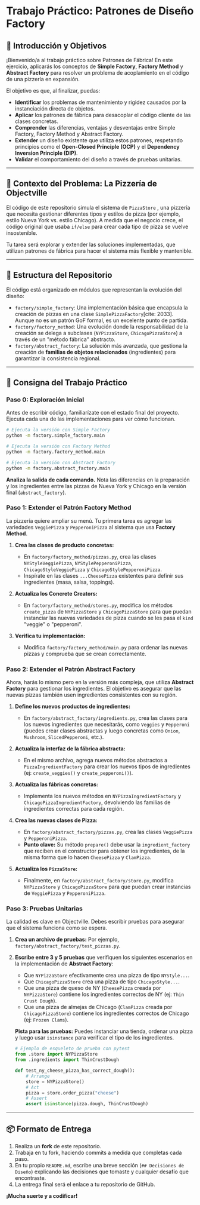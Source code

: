 # Trabajo Práctico: Patrones de Diseño Factory

## 🎯 Introducción y Objetivos

¡Bienvenido/a al trabajo práctico sobre Patrones de Fábrica\! En este ejercicio, aplicarás los conceptos de **Simple Factory**, **Factory Method** y **Abstract Factory** para resolver un problema de acoplamiento en el código de una pizzería en expansión.

El objetivo es que, al finalizar, puedas:

  * **Identificar** los problemas de mantenimiento y rigidez causados por la instanciación directa de objetos.
  * **Aplicar** los patrones de fábrica para desacoplar el código cliente de las clases concretas.
  * **Comprender** las diferencias, ventajas y desventajas entre Simple Factory, Factory Method y Abstract Factory.
  * **Extender** un diseño existente que utiliza estos patrones, respetando principios como el **Open-Closed Principle (OCP)** y el **Dependency Inversion Principle (DIP)**.
  * **Validar** el comportamiento del diseño a través de pruebas unitarias.

-----

## 📖 Contexto del Problema: La Pizzería de Objectville

El código de este repositorio simula el sistema de `PizzaStore` , una pizzería que necesita gestionar diferentes tipos y estilos de pizza (por ejemplo, estilo Nueva York vs. estilo Chicago). A medida que el negocio crece, el código original que usaba `if/else` para crear cada tipo de pizza se vuelve insostenible.

Tu tarea será explorar y extender las soluciones implementadas, que utilizan patrones de fábrica para hacer el sistema más flexible y mantenible.

-----

## 📂 Estructura del Repositorio

El código está organizado en módulos que representan la evolución del diseño:

  * `factory/simple_factory`: Una implementación básica que encapsula la creación de pizzas en una clase `SimplePizzaFactory`[cite: 2033]. Aunque no es un patrón GoF formal, es un excelente punto de partida.
  * `factory/factory_method`: Una evolución donde la responsabilidad de la creación se delega a subclases (`NYPizzaStore`, `ChicagoPizzaStore`) a través de un "método fábrica" abstracto.
  * `factory/abstract_factory`: La solución más avanzada, que gestiona la creación de **familias de objetos relacionados** (ingredientes) para garantizar la consistencia regional.

-----

## 🚀 Consigna del Trabajo Práctico

### Paso 0: Exploración Inicial

Antes de escribir código, familiarízate con el estado final del proyecto. Ejecuta cada una de las implementaciones para ver cómo funcionan.

```bash
# Ejecuta la versión con Simple Factory
python -m factory.simple_factory.main

# Ejecuta la versión con Factory Method
python -m factory.factory_method.main

# Ejecuta la versión con Abstract Factory
python -m factory.abstract_factory.main
```

**Analiza la salida de cada comando.** Nota las diferencias en la preparación y los ingredientes entre las pizzas de Nueva York y Chicago en la versión final (`abstract_factory`).

### Paso 1: Extender el Patrón Factory Method

La pizzería quiere ampliar su menú. Tu primera tarea es agregar las variedades `VeggiePizza` y `PepperoniPizza` al sistema que usa **Factory Method**.

1.  **Crea las clases de producto concretas:**

      * En `factory/factory_method/pizzas.py`, crea las clases `NYStyleVeggiePizza`, `NYStylePepperoniPizza`, `ChicagoStyleVeggiePizza` y `ChicagoStylePepperoniPizza`.
      * Inspírate en las clases `...CheesePizza` existentes para definir sus ingredientes (masa, salsa, toppings).

2.  **Actualiza los Concrete Creators:**

      * En `factory/factory_method/stores.py`, modifica los métodos `create_pizza` de `NYPizzaStore` y `ChicagoPizzaStore` para que puedan instanciar las nuevas variedades de pizza cuando se les pasa el `kind` "veggie" o "pepperoni".

3.  **Verifica tu implementación:**

      * Modifica `factory/factory_method/main.py` para ordenar las nuevas pizzas y comprueba que se crean correctamente.

### Paso 2: Extender el Patrón Abstract Factory

Ahora, harás lo mismo pero en la versión más compleja, que utiliza **Abstract Factory** para gestionar los ingredientes. El objetivo es asegurar que las nuevas pizzas también usen ingredientes consistentes con su región.

1.  **Define los nuevos productos de ingredientes:**

      * En `factory/abstract_factory/ingredients.py`, crea las clases para los nuevos ingredientes que necesitarás, como `Veggies` y `Pepperoni` (puedes crear clases abstractas y luego concretas como `Onion`, `Mushroom`, `SlicedPepperoni`, etc.).

2.  **Actualiza la interfaz de la fábrica abstracta:**

      * En el mismo archivo, agrega nuevos métodos abstractos a `PizzaIngredientFactory` para crear los nuevos tipos de ingredientes (ej: `create_veggies()` y `create_pepperoni()`).

3.  **Actualiza las fábricas concretas:**

      * Implementa los nuevos métodos en `NYPizzaIngredientFactory` y `ChicagoPizzaIngredientFactory`, devolviendo las familias de ingredientes correctas para cada región.

4.  **Crea las nuevas clases de Pizza:**

      * En `factory/abstract_factory/pizzas.py`, crea las clases `VeggiePizza` y `PepperoniPizza`.
      * **Punto clave:** Su método `prepare()` debe usar la `ingredient_factory` que reciben en el constructor para obtener los ingredientes, de la misma forma que lo hacen `CheesePizza` y `ClamPizza`.

5.  **Actualiza los `PizzaStore`:**

      * Finalmente, en `factory/abstract_factory/store.py`, modifica `NYPizzaStore` y `ChicagoPizzaStore` para que puedan crear instancias de `VeggiePizza` y `PepperoniPizza`.

### Paso 3: Pruebas Unitarias

La calidad es clave en Objectville. Debes escribir pruebas para asegurar que el sistema funciona como se espera.

1.  **Crea un archivo de pruebas:** Por ejemplo, `factory/abstract_factory/test_pizzas.py`.

2.  **Escribe entre 3 y 5 pruebas** que verifiquen los siguientes escenarios en la implementación de **Abstract Factory**:

      * Que `NYPizzaStore` efectivamente crea una pizza de tipo `NYStyle...`.
      * Que `ChicagoPizzaStore` crea una pizza de tipo `ChicagoStyle...`.
      * Que una pizza de queso de NY (`CheesePizza` creada por `NYPizzaStore`) contiene los ingredientes correctos de NY (ej: `Thin Crust Dough`).
      * Que una pizza de almejas de Chicago (`ClamPizza` creada por `ChicagoPizzaStore`) contiene los ingredientes correctos de Chicago (ej: `Frozen Clams`).

    **Pista para las pruebas:** Puedes instanciar una tienda, ordenar una pizza y luego usar `isinstance` para verificar el tipo de los ingredientes.

    ```python
    # Ejemplo de esqueleto de prueba con pytest
    from .store import NYPizzaStore
    from .ingredients import ThinCrustDough

    def test_ny_cheese_pizza_has_correct_dough():
        # Arrange
        store = NYPizzaStore()
        # Act
        pizza = store.order_pizza("cheese")
        # Assert
        assert isinstance(pizza.dough, ThinCrustDough)
    ```

-----

## 📦 Formato de Entrega

1.  Realiza un **fork** de este repositorio.
2.  Trabaja en tu fork, haciendo commits a medida que completas cada paso.
3.  En tu propio `README.md`, escribe una breve sección (`## Decisiones de Diseño`) explicando las decisiones que tomaste y cualquier desafío que encontraste.
4.  La entrega final será el enlace a tu repositorio de GitHub.

**¡Mucha suerte y a codificar\!**
